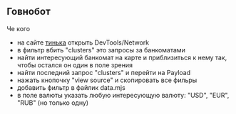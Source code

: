 ## Говнобот

Че кого

- на сайте [тинька](https://www.tinkoff.ru/maps/atm) открыть DevTools/Network
- в фильтр вбить "clusters" это запросы за банкоматами
- найти интересующий банкомат на карте и приблизиться к нему так, чтобы остался он один в поле зрения
- найти последний запрос "clusters" и перейти на Payload
- нажать кнопочку "view source" и скопировать все фильры
- добавить фильтр в файлик data.mjs
- в поле валюты указать любую интересующую валюту: "USD", "EUR", "RUB" (но только одну)
